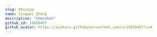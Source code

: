 ```yaml
---
slug: dtcxzyw
name: Yingwei Zheng
description: "Shenzhen"
github_id: 15650457
github_avatar: https://avatars.githubusercontent.com/u/15650457?v=4
---
```


